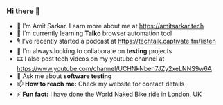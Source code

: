### Hi there 👋

<!--
**amitsarkar007/amitsarkar007** is a ✨ _special_ ✨ repository because its `README.md` (this file) appears on your GitHub profile.

Here are some ideas to get you started:

- 🔭 I’m currently working on ...
- 🌱 I’m currently learning ...
- 👯 I’m looking to collaborate on ...
- 🤔 I’m looking for help with ...
- 💬 Ask me about ...
- 📫 How to reach me: ...
- 😄 Pronouns: ...
- ⚡ Fun fact: ...
-->

- 🔭 I’m Amit Sarkar. Learn more about me at https://amitsarkar.tech
- 🌱 I’m currently learning **Taiko** browser automation tool
- 🎙️ I've recently started a podcast at https://techtalk.captivate.fm/listen
- 👯 I’m always looking to collaborate on **testing** projects
- 🎞️ I also post tech videos on my youtube channel at https://www.youtube.com/channel/UCHNkNben7JZy2xeLNNS9w6A
- 💬 Ask me about **software testing**
- 📫 **How to reach me:** Check my website for contact details
- ⚡ **Fun fact:** I have done the World Naked Bike ride in London, UK
